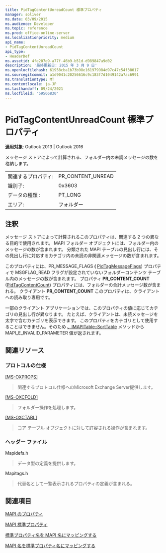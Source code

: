 ```yaml
---
title: PidTagContentUnreadCount 標準プロパティ
manager: soliver
ms.date: 03/09/2015
ms.audience: Developer
ms.topic: reference
ms.prod: office-online-server
ms.localizationpriority: medium
api_name:
- PidTagContentUnreadCount
api_type:
- HeaderDef
ms.assetid: 4fe207e9-a77f-46b9-b51d-d989847a9d02
description: '最終更新日: 2015 年 3 月 9 日'
ms.openlocfilehash: 61958cba1b73b98e161979984d97c47c54f38017
ms.sourcegitcommit: a1d9041c20256616c9c183f7d1049142a7ac6991
ms.translationtype: MT
ms.contentlocale: ja-JP
ms.lasthandoff: 09/24/2021
ms.locfileid: "59566830"
---
```

# <a name="pidtagcontentunreadcount-canonical-property"></a>PidTagContentUnreadCount 標準プロパティ

  
  
**適用対象**: Outlook 2013 | Outlook 2016 
  
メッセージ ストアによって計算される、フォルダー内の未読メッセージの数を格納します。 
  
|||
|:-----|:-----|
|関連するプロパティ:  <br/> |PR_CONTENT_UNREAD  <br/> |
|識別子:  <br/> |0x3603  <br/> |
|データの種類 :   <br/> |PT_LONG  <br/> |
|エリア:  <br/> |フォルダー  <br/> |
   
## <a name="remarks"></a>注釈

メッセージ ストアによって計算されるこのプロパティは、関連する 2 つの異なる目的で使用されます。 MAPI フォルダー オブジェクトには、フォルダー内のメッセージの数が含まれます。 分類された MAPI テーブルの見出し行には、その見出し行に対応するカテゴリ内の未読の非関連メッセージの数が含まれます。
  
このプロパティには、PR_MESSAGE_FLAGS **(** [PidTagMessageFlags](pidtagmessageflags-canonical-property.md)) プロパティで MSGFLAG_READ フラグが設定されていないフォルダーコンテンツ テーブル内のメッセージの数が含まれます。 プロパティ **PR_CONTENT_COUNT** ([PidTagContentCount](pidtagcontentcount-canonical-property.md)) プロパティには、フォルダーの合計メッセージ数が含まれる。 クライアント **PR_CONTENT_COUNT** このプロパティは、クライアントへの読み取り専用です。 
  
一部のクライアント アプリケーションでは、このプロパティの値に応じてカテゴリの見出し行が異なります。 たとえば、クライアントは、未読メッセージを太字で含むカテゴリを表示できます。 このプロパティをカテゴリとして使用することはできません。そのため [、IMAPITable::SortTable](imapitable-sorttable.md) メソッドから MAPI_E_INVALID_PARAMETER 値が返されます。 
  
## <a name="related-resources"></a>関連リソース

### <a name="protocol-specifications"></a>プロトコルの仕様

[[MS-OXPROPS]](https://msdn.microsoft.com/library/f6ab1613-aefe-447d-a49c-18217230b148%28Office.15%29.aspx)
  
> 関連するプロトコル仕様へのMicrosoft Exchange Server提供します。
    
[[MS-OXCFOLD]](https://msdn.microsoft.com/library/c0f31b95-c07f-486c-98d9-535ed9705fbf%28Office.15%29.aspx)
  
> フォルダー操作を処理します。
    
[[MS-OXCTABL]](https://msdn.microsoft.com/library/d33612dc-36a8-4623-8a26-c156cf8aae4b%28Office.15%29.aspx)
  
> コア テーブル オブジェクトに対して許容される操作が含まれます。
    
### <a name="header-files"></a>ヘッダー ファイル

Mapidefs.h
  
> データ型の定義を提供します。
    
Mapitags.h
  
> 代替名として一覧表示されるプロパティの定義が含まれる。
    
## <a name="see-also"></a>関連項目



[MAPI のプロパティ](mapi-properties.md)
  
[MAPI 標準プロパティ](mapi-canonical-properties.md)
  
[標準プロパティ名を MAPI 名にマッピングする](mapping-canonical-property-names-to-mapi-names.md)
  
[MAPI 名を標準プロパティ名にマッピングする](mapping-mapi-names-to-canonical-property-names.md)


